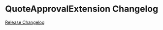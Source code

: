 # QuoteApprovalExtension Changelog

[Release Changelog](https://github.com/spryker/quote-approval-extension/releases)
